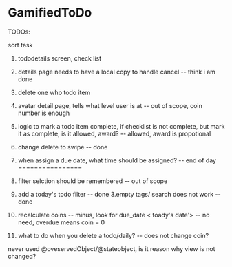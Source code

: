 # GamifiedToDo

TODOs:

sort task

1. tododetails screen, check list 
3. details page needs to have a local copy to handle cancel  -- think i am done

2. delete one who todo item 

6. avatar detail page,  tells what level user is at  -- out of scope,  coin number is enough

3. logic to mark a todo item complete,  if checklist is not complete, but mark it as complete, is it allowed, award?
  -- allowed,  award is propotional


5. change delete to swipe -- done
8. when assign a due date,  what time should be assigned?  -- end of day
================

1. filter selction should be remembered  -- out of scope
2. add a today's todo filter -- done
3.empty tags/ search does not work -- done
4. recalculate coins -- minus, look for due_date < toady's date'>  -- no need, overdue means coin = 0


7. what to do when you delete a todo/daily? -- does not change  coin?



never used @oveservedObject/@stateobject,  is it reason why view is not changed?


